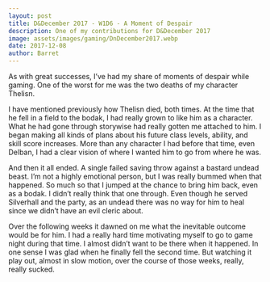 ```yaml
---
layout: post
title: D&December 2017 - W1D6 - A Moment of Despair
description: One of my contributions for D&December 2017
image: assets/images/gaming/DnDecember2017.webp
date: 2017-12-08
author: Barret
---
```


As with great successes, I’ve had my share of moments of despair while gaming. One of the worst for me was the two deaths of my character Thelisn.

I have mentioned previously how Thelisn died, both times. At the time that he fell in a field to the bodak, I had really grown to like him as a character. What he had gone through storywise had really gotten me attached to him. I began making all kinds of plans about his future class levels, ability, and skill score increases. More than any character I had before that time, even Delban, I had a clear vision of where I wanted him to go from where he was.

And then it all ended. A single failed saving throw against a bastard undead beast. I’m not a highly emotional person, but I was really bummed when that happened. So much so that I jumped at the chance to bring him back, even as a bodak. I didn’t really think that one through. Even though he served Silverhall and the party, as an undead there was no way for him to heal since we didn’t have an evil cleric about.

Over the following weeks it dawned on me what the inevitable outcome would be for him. I had a really hard time motivating myself to go to game night during that time. I almost didn’t want to be there when it happened. In one sense I was glad when he finally fell the second time. But watching it play out, almost in slow motion, over the course of those weeks, really, really sucked.